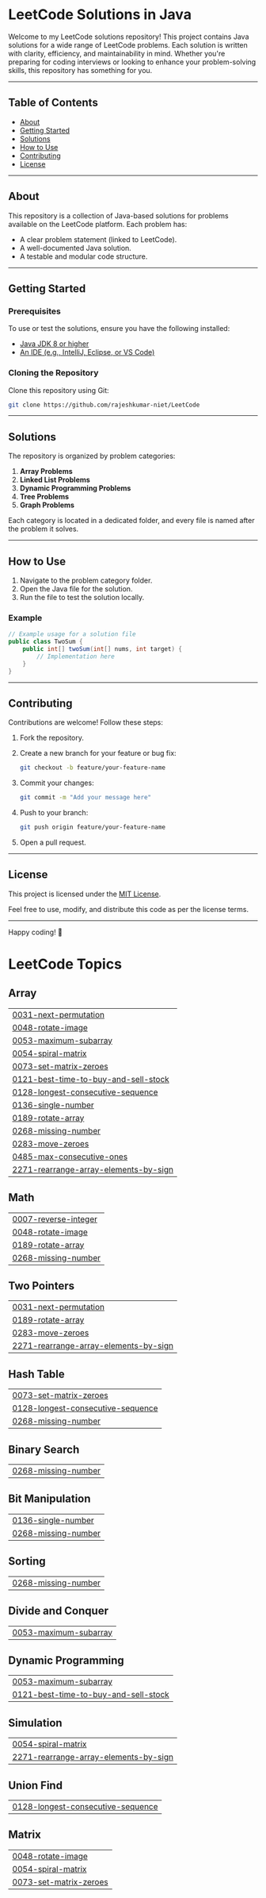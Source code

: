 # LeetCode Solutions in Java

Welcome to my LeetCode solutions repository! This project contains Java solutions for a wide range of LeetCode problems. Each solution is written with clarity, efficiency, and maintainability in mind. Whether you're preparing for coding interviews or looking to enhance your problem-solving skills, this repository has something for you.

---

## Table of Contents

- [About](#about)
- [Getting Started](#getting-started)
- [Solutions](#solutions)
- [How to Use](#how-to-use)
- [Contributing](#contributing)
- [License](#license)

---

## About

This repository is a collection of Java-based solutions for problems available on the LeetCode platform. Each problem has:

- A clear problem statement (linked to LeetCode).
- A well-documented Java solution.
- A testable and modular code structure.

---

## Getting Started

### Prerequisites

To use or test the solutions, ensure you have the following installed:

- [Java JDK 8 or higher](https://www.oracle.com/java/technologies/javase-jdk11-downloads.html)
- [An IDE (e.g., IntelliJ, Eclipse, or VS Code)](https://code.visualstudio.com/)

### Cloning the Repository

Clone this repository using Git:

```bash
git clone https://github.com/rajeshkumar-niet/LeetCode
```

---

## Solutions

The repository is organized by problem categories:

1. **Array Problems**
2. **Linked List Problems**
3. **Dynamic Programming Problems**
4. **Tree Problems**
5. **Graph Problems**

Each category is located in a dedicated folder, and every file is named after the problem it solves.

---

## How to Use

1. Navigate to the problem category folder.
2. Open the Java file for the solution.
3. Run the file to test the solution locally.

### Example

```java
// Example usage for a solution file
public class TwoSum {
    public int[] twoSum(int[] nums, int target) {
        // Implementation here
    }
}
```

---

## Contributing

Contributions are welcome! Follow these steps:

1. Fork the repository.
2. Create a new branch for your feature or bug fix:

    ```bash
    git checkout -b feature/your-feature-name
    ```

3. Commit your changes:

    ```bash
    git commit -m "Add your message here"
    ```

4. Push to your branch:

    ```bash
    git push origin feature/your-feature-name
    ```

5. Open a pull request.

---

## License

This project is licensed under the [MIT License](LICENSE).

Feel free to use, modify, and distribute this code as per the license terms.

---

Happy coding! 🎉

<!---LeetCode Topics Start-->
# LeetCode Topics
## Array
|  |
| ------- |
| [0031-next-permutation](https://github.com/rajeshkumar-niet/LeetCode/tree/master/0031-next-permutation) |
| [0048-rotate-image](https://github.com/rajeshkumar-niet/LeetCode/tree/master/0048-rotate-image) |
| [0053-maximum-subarray](https://github.com/rajeshkumar-niet/LeetCode/tree/master/0053-maximum-subarray) |
| [0054-spiral-matrix](https://github.com/rajeshkumar-niet/LeetCode/tree/master/0054-spiral-matrix) |
| [0073-set-matrix-zeroes](https://github.com/rajeshkumar-niet/LeetCode/tree/master/0073-set-matrix-zeroes) |
| [0121-best-time-to-buy-and-sell-stock](https://github.com/rajeshkumar-niet/LeetCode/tree/master/0121-best-time-to-buy-and-sell-stock) |
| [0128-longest-consecutive-sequence](https://github.com/rajeshkumar-niet/LeetCode/tree/master/0128-longest-consecutive-sequence) |
| [0136-single-number](https://github.com/rajeshkumar-niet/LeetCode/tree/master/0136-single-number) |
| [0189-rotate-array](https://github.com/rajeshkumar-niet/LeetCode/tree/master/0189-rotate-array) |
| [0268-missing-number](https://github.com/rajeshkumar-niet/LeetCode/tree/master/0268-missing-number) |
| [0283-move-zeroes](https://github.com/rajeshkumar-niet/LeetCode/tree/master/0283-move-zeroes) |
| [0485-max-consecutive-ones](https://github.com/rajeshkumar-niet/LeetCode/tree/master/0485-max-consecutive-ones) |
| [2271-rearrange-array-elements-by-sign](https://github.com/rajeshkumar-niet/LeetCode/tree/master/2271-rearrange-array-elements-by-sign) |
## Math
|  |
| ------- |
| [0007-reverse-integer](https://github.com/rajeshkumar-niet/LeetCode/tree/master/0007-reverse-integer) |
| [0048-rotate-image](https://github.com/rajeshkumar-niet/LeetCode/tree/master/0048-rotate-image) |
| [0189-rotate-array](https://github.com/rajeshkumar-niet/LeetCode/tree/master/0189-rotate-array) |
| [0268-missing-number](https://github.com/rajeshkumar-niet/LeetCode/tree/master/0268-missing-number) |
## Two Pointers
|  |
| ------- |
| [0031-next-permutation](https://github.com/rajeshkumar-niet/LeetCode/tree/master/0031-next-permutation) |
| [0189-rotate-array](https://github.com/rajeshkumar-niet/LeetCode/tree/master/0189-rotate-array) |
| [0283-move-zeroes](https://github.com/rajeshkumar-niet/LeetCode/tree/master/0283-move-zeroes) |
| [2271-rearrange-array-elements-by-sign](https://github.com/rajeshkumar-niet/LeetCode/tree/master/2271-rearrange-array-elements-by-sign) |
## Hash Table
|  |
| ------- |
| [0073-set-matrix-zeroes](https://github.com/rajeshkumar-niet/LeetCode/tree/master/0073-set-matrix-zeroes) |
| [0128-longest-consecutive-sequence](https://github.com/rajeshkumar-niet/LeetCode/tree/master/0128-longest-consecutive-sequence) |
| [0268-missing-number](https://github.com/rajeshkumar-niet/LeetCode/tree/master/0268-missing-number) |
## Binary Search
|  |
| ------- |
| [0268-missing-number](https://github.com/rajeshkumar-niet/LeetCode/tree/master/0268-missing-number) |
## Bit Manipulation
|  |
| ------- |
| [0136-single-number](https://github.com/rajeshkumar-niet/LeetCode/tree/master/0136-single-number) |
| [0268-missing-number](https://github.com/rajeshkumar-niet/LeetCode/tree/master/0268-missing-number) |
## Sorting
|  |
| ------- |
| [0268-missing-number](https://github.com/rajeshkumar-niet/LeetCode/tree/master/0268-missing-number) |
## Divide and Conquer
|  |
| ------- |
| [0053-maximum-subarray](https://github.com/rajeshkumar-niet/LeetCode/tree/master/0053-maximum-subarray) |
## Dynamic Programming
|  |
| ------- |
| [0053-maximum-subarray](https://github.com/rajeshkumar-niet/LeetCode/tree/master/0053-maximum-subarray) |
| [0121-best-time-to-buy-and-sell-stock](https://github.com/rajeshkumar-niet/LeetCode/tree/master/0121-best-time-to-buy-and-sell-stock) |
## Simulation
|  |
| ------- |
| [0054-spiral-matrix](https://github.com/rajeshkumar-niet/LeetCode/tree/master/0054-spiral-matrix) |
| [2271-rearrange-array-elements-by-sign](https://github.com/rajeshkumar-niet/LeetCode/tree/master/2271-rearrange-array-elements-by-sign) |
## Union Find
|  |
| ------- |
| [0128-longest-consecutive-sequence](https://github.com/rajeshkumar-niet/LeetCode/tree/master/0128-longest-consecutive-sequence) |
## Matrix
|  |
| ------- |
| [0048-rotate-image](https://github.com/rajeshkumar-niet/LeetCode/tree/master/0048-rotate-image) |
| [0054-spiral-matrix](https://github.com/rajeshkumar-niet/LeetCode/tree/master/0054-spiral-matrix) |
| [0073-set-matrix-zeroes](https://github.com/rajeshkumar-niet/LeetCode/tree/master/0073-set-matrix-zeroes) |
<!---LeetCode Topics End-->